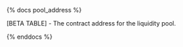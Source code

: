 {% docs pool_address %}

[BETA TABLE] - The contract address for the liquidity pool. 

{% enddocs %}